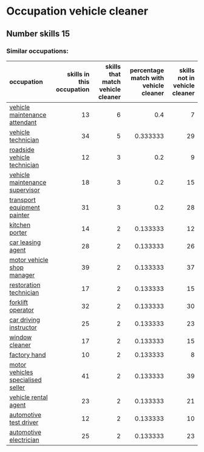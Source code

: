 # Occupation vehicle cleaner
## Number skills 15
### Similar occupations:
| occupation                                                                |   skills in this occupation |   skills that match vehicle cleaner |   percentage match with vehicle cleaner |   skills not in vehicle cleaner |
|:--------------------------------------------------------------------------|----------------------------:|------------------------------------:|----------------------------------------:|--------------------------------:|
| [vehicle maintenance attendant](vehicle_maintenance_attendant.md)         |                          13 |                                   6 |                                0.4      |                               7 |
| [vehicle technician](vehicle_technician.md)                               |                          34 |                                   5 |                                0.333333 |                              29 |
| [roadside vehicle technician](roadside_vehicle_technician.md)             |                          12 |                                   3 |                                0.2      |                               9 |
| [vehicle maintenance supervisor](vehicle_maintenance_supervisor.md)       |                          18 |                                   3 |                                0.2      |                              15 |
| [transport equipment painter](transport_equipment_painter.md)             |                          31 |                                   3 |                                0.2      |                              28 |
| [kitchen porter](kitchen_porter.md)                                       |                          14 |                                   2 |                                0.133333 |                              12 |
| [car leasing agent](car_leasing_agent.md)                                 |                          28 |                                   2 |                                0.133333 |                              26 |
| [motor vehicle shop manager](motor_vehicle_shop_manager.md)               |                          39 |                                   2 |                                0.133333 |                              37 |
| [restoration technician](restoration_technician.md)                       |                          17 |                                   2 |                                0.133333 |                              15 |
| [forklift operator](forklift_operator.md)                                 |                          32 |                                   2 |                                0.133333 |                              30 |
| [car driving instructor](car_driving_instructor.md)                       |                          25 |                                   2 |                                0.133333 |                              23 |
| [window cleaner](window_cleaner.md)                                       |                          17 |                                   2 |                                0.133333 |                              15 |
| [factory hand](factory_hand.md)                                           |                          10 |                                   2 |                                0.133333 |                               8 |
| [motor vehicles specialised seller](motor_vehicles_specialised_seller.md) |                          41 |                                   2 |                                0.133333 |                              39 |
| [vehicle rental agent](vehicle_rental_agent.md)                           |                          23 |                                   2 |                                0.133333 |                              21 |
| [automotive test driver](automotive_test_driver.md)                       |                          12 |                                   2 |                                0.133333 |                              10 |
| [automotive electrician](automotive_electrician.md)                       |                          25 |                                   2 |                                0.133333 |                              23 |
